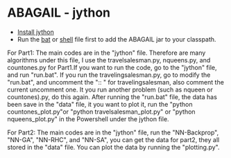 ABAGAIL - jython
=======

- [Install jython](https://www.jython.org/)
- Run the [bat](https://github.com/pushkar/ABAGAIL/blob/master/jython/run.bat) or [shell](https://github.com/pushkar/ABAGAIL/blob/master/jython/run.sh) file first to add the ABAGAIL jar to your classpath.  

For Part1:
The main codes are in the "jython" file. Therefore are many algorithms under this file, I use the travelsalesman.py, nqueens.py, and countones.py for Part1.If you want to run the code, go to the "jython" file, and run "run.bat". If you run the travelingsalesman.py, go to modify the "run.bat", and uncomment the ":: " for travelingsalesman, also comment the current uncomment one. It you run another problem (such as nqueen or countones).py, do this again.
After running the "run.bat" file, the data has been save in the "data" file, it you want to plot it, run the "python countones_plot.py"or "python travelsalesman_plot.py" or "python nqueens_plot.py" in the Powershell under the jython file.

For Part2:
The main codes are in the "jython" file, run the "NN-Backprop", "NN-GA", "NN-RHC", and "NN-SA", you can get the data for part2, they all stored in the "data" file. You can plot the data by running the "plotting.py".
